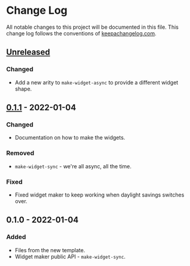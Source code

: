 # Change Log
All notable changes to this project will be documented in this file. This change log follows the conventions of [keepachangelog.com](http://keepachangelog.com/).

## [Unreleased]
### Changed
- Add a new arity to `make-widget-async` to provide a different widget shape.

## [0.1.1] - 2022-01-04
### Changed
- Documentation on how to make the widgets.

### Removed
- `make-widget-sync` - we're all async, all the time.

### Fixed
- Fixed widget maker to keep working when daylight savings switches over.

## 0.1.0 - 2022-01-04
### Added
- Files from the new template.
- Widget maker public API - `make-widget-sync`.

[Unreleased]: https://sourcehost.site/your-name/estudos/compare/0.1.1...HEAD
[0.1.1]: https://sourcehost.site/your-name/estudos/compare/0.1.0...0.1.1
